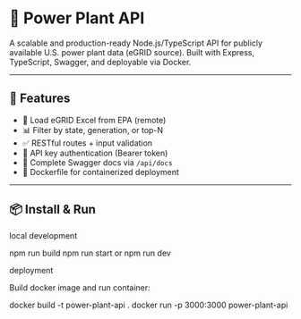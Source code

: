 # 🔌 Power Plant API

A scalable and production-ready Node.js/TypeScript API for publicly available U.S. power plant data (eGRID source). Built with Express, TypeScript, Swagger, and deployable via Docker.

---

## 🔧 Features

- 🔁 Load eGRID Excel from EPA (remote)
- 📊 Filter by state, generation, or top-N
- ✅ RESTful routes + input validation
- 🔐 API key authentication (Bearer token)
- 📄 Complete Swagger docs via `/api/docs`
- 🐳 Dockerfile for containerized deployment

---

## 📦 Install & Run

local development

npm run build
npm run start or npm run dev

deployment

Build docker image and run container:

docker build -t power-plant-api .
docker run -p 3000:3000 power-plant-api

